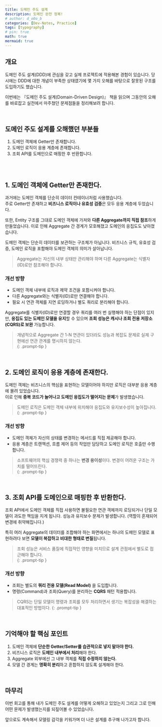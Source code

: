 ```yaml
---
title: 도메인 주도 설계
description: 도메인 완전 정복!
# author: d_o0o_b
categories: [Dev-Notes, Practice]
tags: [typography]
# pin: true
math: true
mermaid: true
---
```


## 개요


도메인 주도 설계(DDD)에 관심을 갖고 실제 프로젝트에 적용해본 경험이 있습니다. 당시에는 DDD에 대한 개념이 부족한 상태였기에 몇 가지 오해를 바탕으로 잘못된 구조를 도입하기도 했습니다.

이번에는 『도메인 주도 설계(Domain-Driven Design)』 책을 읽으며 그동안의 오해를 바로잡고 실전에서 마주쳤던 문제점들을 정리해보려 합니다.


<br/>

## 도메인 주도 설계를 오해했던 부분들

1. 도메인 객체에 Getter만 존재합니다.
2. 도메인 로직이 응용 계층에 존재합니다.
3. 조회 API를 도메인으로 매핑한 후 반환합니다.

<br/>
<br/>

## 1. 도메인 객체에 Getter만 존재한다.
과거에는 도메인 객체를 단순히 데이터 컨테이너처럼 사용했습니다.  
주로 Getter만 존재하고 **비즈니스 로직이나 유효성 검증**은 모두 응용 계층에 두었습니다.

또한, Entity 구조를 그대로 도메인 객체에 가져와 **다른 Aggregate까지 직접 참조**하게 만들었습니다. 이로 인해 Aggregate 간 경계가 모호해졌고 도메인의 응집도도 낮아졌습니다.


도메인 객체는 단순히 데이터를 보관하는 구조체가 아닙니다.
 비즈니스 규칙, 유효성 검증, 도메인 로직을 포함해야 도메인 객체의 의미가 살아납니다.

> Aggregate는 자신의 내부 상태만 관리해야 하며 다른 Aggregate는 식별자(ID)로만 참조해야 합니다.

### 개선 방향
- 도메인 객체 내부에 로직과 제약 조건을 포함시켜야 합니다.
- 다른 Aggregate와는 식별자(ID)로만 연결해야 합니다.
- 필요 시 연관 객체를 지연 로딩하거나 별도 쿼리로 분리해야 합니다.

Aggregate를 식별자(ID)로만 연결할 경우 쿼리를 여러 번 실행해야 하는 단점이 있지만, **응집도 있는 도메인 모델을 유지**할 수 있으며 **조회 성능은 캐시나 조회 전용 저장소(CQRS)로 보완** 가능합니다.

> 개념적으로 Aggregate 간 1-N 연관이 있더라도 성능과 복잡도 문제로 실제 구현에선 연관 관계를 명시하지 않는다.  
{: .prompt-tip }


<br/>

## 2. 도메인 로직이 응용 계층에 존재한다.
도메인 객체는 비즈니스의 핵심을 표현하는 모델이어야 하지만 로직은 대부분 응용 계층에 몰려 있었습니다.  
이로 인해 **중복 코드가 늘어나고 도메인 응집도가 떨어지는 문제**가 발생했습니다.

> 도메인 로직은 도메인 객체 내부에 위치해야 응집도와 유지보수성이 높아집니다.  
{: .prompt-tip }

### 개선 방향
- 도메인 객체가 자신의 상태를 변경하는 메서드를 직접 제공해야 합니다.  
- 응용 계층은 트랜잭션, 흐름 제어 등의 작업만 담당하고 도메인 로직은 호출만 수행합니다.

> 소프트웨어의 핵심 경쟁력 중 하나는 **변경 용이성**이다. 변경이 어려운 구조는 가치를 떨어뜨린다.  
{: .prompt-tip }


<br/>

## 3. 조회 API를 도메인으로 매핑한 후 반환한다.
조회 API에서 도메인 객체를 직접 사용하면 불필요한 연관 객체까지 로딩되거나 단일 모델이 과도한 책임을 지게 됩니다.
성능과 유지보수 문제가 발생합니다. (역할이 혼재되어 변경에 취약해집니다.)

특히 여러 Aggregate의 데이터를 조합해야 하는 화면에서는 하나의 도메인 모델로 표현하려다 보면 **모델이 복잡하고 비대한 형태로 변질**됩니다.

> 조회 성능은 서비스 품질에 직접적인 영향을 미치므로 설계 관점에서 별도로 접근해야 합니다.  
{: .prompt-tip }

### 개선 방향
- 조회는 별도의 **쿼리 전용 모델(Read Model)** 을 도입합니다.
- 명령(Command)과 조회(Query)를 분리하는 **CQRS** 패턴 적용합니다.

> CQRS는 단일 모델이 명령과 조회를 모두 처리하면서 생기는 복잡성을 해결하는 대표적인 방법이다.
{: .prompt-tip }



<br/>


## 기억해야 할 핵심 포인트

1. 도메인 객체에 **단순한 Getter/Setter를 습관적으로 넣지 말아야 한다.**  
2. 비즈니스 로직은 **도메인 내부에서 처리**해야 한다.  
3. Aggregate 외부에선 그 내부 객체를 **직접 수정하지 않는다.**  
4. 모델 간 경계는 **명확히 분리**하고 혼합하지 않도록 설계해야 한다.


<br/>

## 마무리

이번 회고를 통해 내가 도메인 주도 설계를 어떻게 오해하고 있었는지 그리고 그로 인해 어떤 문제가 발생했는지를 되짚어볼 수 있었습니다.

앞으로도 계속해서 모델링 감각을 키워가며 더 나은 설계를 추구해 나가고자 합니다.